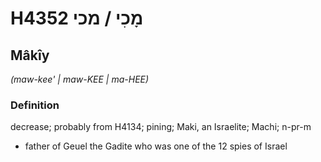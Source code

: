 # H4352 מָכִי / מכי

## Mâkîy

_(maw-kee' | maw-KEE | ma-HEE)_

### Definition

decrease; probably from H4134; pining; Maki, an Israelite; Machi; n-pr-m

- father of Geuel the Gadite who was one of the 12 spies of Israel
